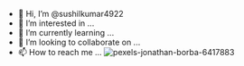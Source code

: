 - 👋 Hi, I’m @sushilkumar4922
- 👀 I’m interested in ...
- 🌱 I’m currently learning ...
- 💞️ I’m looking to collaborate on ...
- 📫 How to reach me ...
![pexels-jonathan-borba-6417883](https://user-images.githubusercontent.com/93379019/139659568-de556731-cf11-4b3f-82c1-d289a49f4f94.jpg)

<!---
sushilkumar4922/sushilkumar4922 is a ✨ special ✨ repository because its `README.md` (this file) appears on your GitHub profile.
You can click the Preview link to take a look at your changes.
--->
